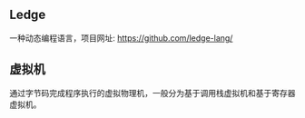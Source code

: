 ## Ledge

一种动态编程语言，项目网址: https://github.com/ledge-lang/

## 虚拟机

通过字节码完成程序执行的虚拟物理机，一般分为基于调用栈虚拟机和基于寄存器虚拟机。

